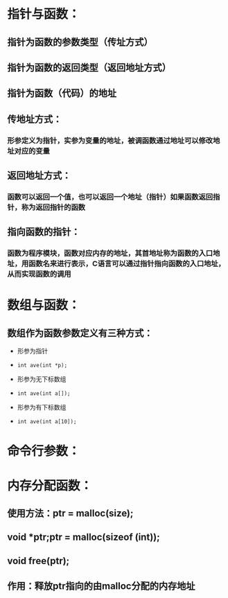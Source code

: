 # 指针与函数：
## 指针为函数的参数类型（传址方式）
## 指针为函数的返回类型（返回地址方式）
## 指针为函数（代码）的地址
## 传地址方式：
### 形参定义为指针，实参为变量的地址，被调函数通过地址可以修改地址对应的变量
## 返回地址方式：
### 函数可以返回一个值，也可以返回一个地址（指针）如果函数返回指针，称为返回指针的函数
## 指向函数的指针：
### 函数为程序模块，函数对应内存的地址，其首地址称为函数的入口地址，用函数名来进行表示，C语言可以通过指针指向函数的入口地址，从而实现函数的调用
# 数组与函数：
## 数组作为函数参数定义有三种方式：
- 形参为指针
-     int ave(int *p);
- 形参为无下标数组
-     int ave(int a[]);
- 形参为有下标数组
-     int ave(int a[10]);
# 命令行参数：
# 内存分配函数：
## 使用方法：ptr = malloc(size);
## void *ptr;ptr = malloc(sizeof (int));
## void free(ptr);
## 作用：释放ptr指向的由malloc分配的内存地址